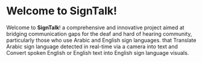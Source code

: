 ﻿# Welcome to SignTalk!
Welcome to **SignTalk**! a comprehensive and innovative project aimed at bridging communication gaps for the deaf and hard of hearing community, particularly those who use Arabic and English sign languages. that Translate Arabic sign language detected in real-time via a camera into text and Convert spoken English or English text into English sign language visuals.
